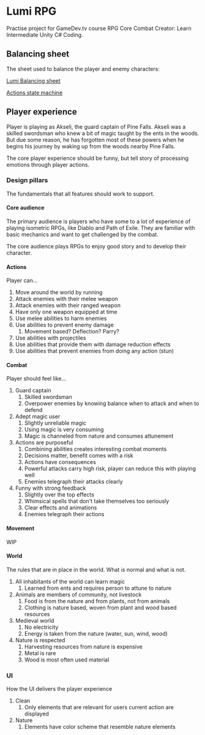 # Lumi RPG
Practise project for GameDev.tv course RPG Core Combat Creator: Learn Intermediate Unity C# Coding.

## Balancing sheet
The sheet used to balance the player and enemy characters: 

[Lumi Balancing sheet](https://docs.google.com/spreadsheets/d/1XbHs-ho-ysb7dOO_xVHGT8jfR7gpk9tIH8WVWBeLwOQ/edit?usp=sharing)

[Actions state machine](https://miro.com/app/board/uXjVOntINL8=/)

## Player experience
Player is playing as Akseli, the guard captain of Pine Falls. Akseli was a skilled swordsman who knew a bit of magic taught by the ents in the woods. But due some reason, he has forgotten most of these powers when he begins his journey by waking up from the woods nearby Pine Falls.

The core player experience should be funny, but tell story of processing emotions through player actions.

### Design pillars
The fundamentals that all features should work to support.

#### Core audience
The primary audience is players who have some to a lot of experience of playing isometric RPGs, like Diablo and Path of Exile. They are familiar with basic mechanics and want to get challenged by the combat.

The core audience plays RPGs to enjoy good story and to develop their character.

#### Actions
Player can...
1. Move around the world by running
2. Attack enemies with their melee weapon
3. Attack enemies with their ranged weapon
4. Have only one weapon equipped at time
5. Use melee abilities to harm enemies
6. Use abilities to prevent enemy damage
   1. Movement based? Deflection? Parry?
7. Use abilities with projectiles
8. Use abilities that provide them with damage reduction effects
9.  Use abilities that prevent enemies from doing any action (stun)

#### Combat
Player should feel like...
1. Guard captain
   1. Skilled swordsman
   2. Overpower enemies by knowing balance when to attack and when to defend
2. Adept magic user
   1. Slightly unreliable magic
   2. Using magic is very consuming
   3. Magic is channeled from nature and consumes attunement
3. Actions are purposeful
   1. Combining abilities creates interesting combat moments
   2. Decisions matter, benefit comes with a risk
   3. Actions have consequences
   4. Powerful attacks carry high risk, player can reduce this with playing well
   5. Enemies telegraph their attacks clearly
4. Funny with strong feedback
   1. Slightly over the top effects
   2. Whimsical spells that don't take themselves too seriously
   3. Clear effects and animations
   4. Enemies telegraph their actions

#### Movement
WIP

#### World
The rules that are in place in the world. What is normal and what is not.
1. All inhabitants of the world can learn magic
   1. Learned from ents and requires person to attune to nature
2. Animals are members of community, not livestock
   1. Food is from the nature and from plants, not from animals
   2. Clothing is nature based, woven from plant and wood based resources
3. Medieval world
   1. No electricity
   2. Energy is taken from the nature (water, sun, wind, wood)
4. Nature is respected
   1. Harvesting resources from nature is expensive
   2. Metal is rare
   3. Wood is most often used material

### UI
How the UI delivers the player experience
1. Clean
   1. Only elements that are relevant for users current action are displayed
2. Nature
   1. Elements have color scheme that resemble nature elements